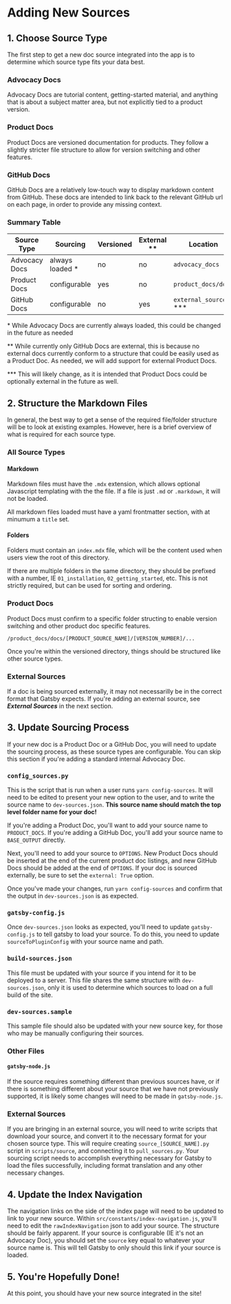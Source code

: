 # Adding New Sources

## 1. Choose Source Type

The first step to get a new doc source integrated into the app is to determine which source type fits your data best.

### Advocacy Docs
Advocacy Docs are tutorial content, getting-started material, and anything that is about a subject matter area, but not explicitly tied to a product version.

### Product Docs
Product Docs are versioned documentation for products. They follow a slightly stricter file structure to allow for version switching and other features.

### GitHub Docs
GitHub Docs are a relatively low-touch way to display markdown content from GitHub. These docs are intended to link back to the relevant GitHub url on each page, in order to provide any missing context.

### Summary Table

| Source Type   | Sourcing        | Versioned | External ** | Location
|---------------|-----------------|-----------|-------------|-------------
| Advocacy Docs | always loaded * | no        | no          | `advocacy_docs`
| Product Docs  | configurable    | yes       | no          | `product_docs/docs`
| GitHub Docs   | configurable    | no        | yes         | `external_sources` ***

\* While Advocacy Docs are currently always loaded, this could be changed in the future as needed

\** While currently only GitHub Docs are external, this is because no external docs currently conform to a structure that could be easily used as a Product Doc. As needed, we will add support for external Product Docs.

\*** This will likely change, as it is intended that Product Docs could be optionally external in the future as well.

## 2. Structure the Markdown Files

In general, the best way to get a sense of the required file/folder structure will be to look at existing examples. However, here is a brief overview of what is required for each source type.

### All Source Types

#### Markdown

Markdown files must have the `.mdx` extension, which allows optional Javascript templating with the the file. If a file is just `.md` or `.markdown`, it will not be loaded.

All markdown files loaded must have a yaml frontmatter section, with at minumum a `title` set.

#### Folders

Folders must contain an `index.mdx` file, which will be the content used when users view the root of this directory.

If there are multiple folders in the same directory, they should be prefixed with a number, IE `01_installation`, `02_getting_started`, etc. This is not strictly required, but can be used for sorting and ordering.

### Product Docs

Product Docs must confirm to a specific folder structing to enable version switching and other product doc specific features.

```/product_docs/docs/[PRODUCT_SOURCE_NAME]/[VERSION_NUMBER]/...```

Once you're within the versioned directory, things should be structured like other source types.

### External Sources

If a doc is being sourced externally, it may not necessarilly be in the correct format that Gatsby expects. If you're adding an external source, see ***External Sources*** in the next section.

## 3. Update Sourcing Process

If your new doc is a Product Doc or a GitHub Doc, you will need to update the sourcing process, as these source types are configurable. You can skip this section if you're adding a standard internal Advocacy Doc.

### `config_sources.py`

This is the script that is run when a user runs `yarn config-sources`. It will need to be edited to present your new option to the user, and to write the source name to `dev-sources.json`. **This source name should match the top level folder name for your doc!**

If you're adding a Product Doc, you'll want to add your source name to `PRODUCT_DOCS`. If you're adding a GitHub Doc, you'll add your source name to `BASE_OUTPUT` directly.

Next, you'll need to add your source to `OPTIONS`. New Product Docs should be inserted at the end of the current product doc listings, and new GitHub Docs should be added at the end of `OPTIONS`. If your doc is sourced externally, be sure to set the `external: True` option.

Once you've made your changes, run `yarn config-sources` and confirm that the output in `dev-sources.json` is as expected.

### `gatsby-config.js`

Once `dev-sources.json` looks as expected, you'll need to update `gatsby-config.js` to tell gatsby to load your source. To do this, you need to update `sourceToPluginConfig` with your source name and path.

### `build-sources.json`

This file must be updated with your source if you intend for it to be deployed to a server. This file shares the same structure with `dev-sources.json`, only it is used to determine which sources to load on a full build of the site.

### `dev-sources.sample`

This sample file should also be updated with your new source key, for those who may be manually configuring their sources.

### Other Files

#### `gatsby-node.js`

If the source requires something different than previous sources have, or if there is something different about your source that we have not previously supported, it is likely some changes will need to be made in `gatsby-node.js`.

### External Sources

If you are bringing in an external source, you will need to write scripts that download your source, and convert it to the necessary format for your chosen source type. This will require creating `source_[SOURCE_NAME].py` script in `scripts/source`, and connecting it to `pull_sources.py`. Your sourcing script needs to accomplish everything necessary for Gatsby to load the files successfully, including format translation and any other necessary changes.

## 4. Update the Index Navigation

The navigation links on the side of the index page will need to be updated to link to your new source. Within `src/constants/index-navigation.js`, you'll need to edit the `rawIndexNavigation` json to add your source. The structure should be fairly apparent. If your source is configurable (IE it's not an Advocacy Doc), you should set the `source` key equal to whatever your source name is. This will tell Gatsby to only should this link if your source is loaded.

## 5. You're Hopefully Done!

At this point, you should have your new source integrated in the site!

